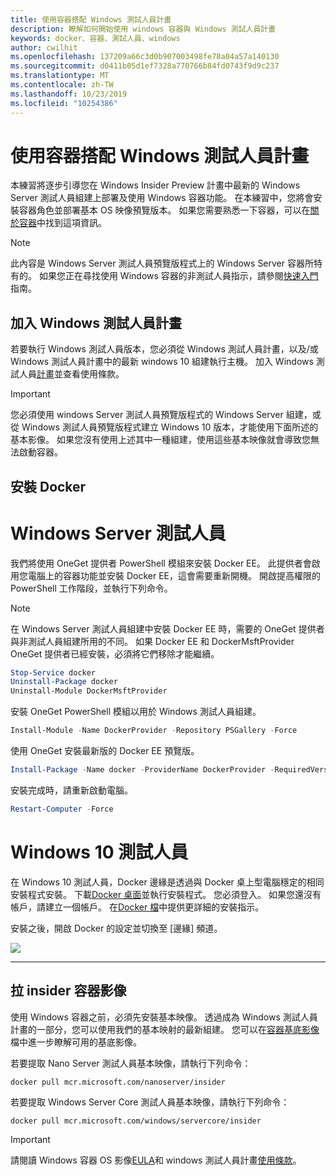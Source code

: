 ```yaml
---
title: 使用容器搭配 Windows 測試人員計畫
description: 瞭解如何開始使用 windows 容器與 Windows 測試人員計畫
keywords: docker、容器、測試人員、windows
author: cwilhit
ms.openlocfilehash: 137209a66c3d0b907003498fe78a04a57a140130
ms.sourcegitcommit: d0411b05d1ef7328a770766b84fd0743f9d9c237
ms.translationtype: MT
ms.contentlocale: zh-TW
ms.lasthandoff: 10/23/2019
ms.locfileid: "10254386"
---
```

# <a name="use-containers-with-the-windows-insider-program"></a>使用容器搭配 Windows 測試人員計畫

本練習將逐步引導您在 Windows Insider Preview 計畫中最新的 Windows Server 測試人員組建上部署及使用 Windows 容器功能。 在本練習中，您將會安裝容器角色並部署基本 OS 映像預覽版本。 如果您需要熟悉一下容器，可以在[關於容器](../about/index.md)中找到這項資訊。

> [!NOTE]
> 此內容是 Windows Server 測試人員預覽版程式上的 Windows Server 容器所特有的。 如果您正在尋找使用 Windows 容器的非測試人員指示，請參閱[快速入門](../quick-start/set-up-environment.md)指南。

## <a name="join-the-windows-insider-program"></a>加入 Windows 測試人員計畫

若要執行 Windows 測試人員版本，您必須從 Windows 測試人員計畫，以及/或 Windows 測試人員計畫中的最新 windows 10 組建執行主機。 加入 Windows 測試人員[計畫](https://insider.windows.com/GettingStarted)並查看使用條款。

> [!IMPORTANT]
> 您必須使用 windows Server 測試人員預覽版程式的 Windows Server 組建，或從 Windows 測試人員預覽版程式建立 Windows 10 版本，才能使用下面所述的基本影像。 如果您沒有使用上述其中一種組建，使用這些基本映像就會導致您無法啟動容器。

## <a name="install-docker"></a>安裝 Docker

<!-- start tab view -->
# [<a name="windows-server-insider"></a>Windows Server 測試人員](#tab/Windows-Server-Insider)

我們將使用 OneGet 提供者 PowerShell 模組來安裝 Docker EE。 此提供者會啟用您電腦上的容器功能並安裝 Docker EE，這會需要重新開機。 開啟提高權限的 PowerShell 工作階段，並執行下列命令。

> [!NOTE]
> 在 Windows Server 測試人員組建中安裝 Docker EE 時，需要的 OneGet 提供者與非測試人員組建所用的不同。 如果 Docker EE 和 DockerMsftProvider OneGet 提供者已經安裝，必須將它們移除才能繼續。

```powershell
Stop-Service docker
Uninstall-Package docker
Uninstall-Module DockerMsftProvider
```

安裝 OneGet PowerShell 模組以用於 Windows 測試人員組建。

```powershell
Install-Module -Name DockerProvider -Repository PSGallery -Force
```

使用 OneGet 安裝最新版的 Docker EE 預覽版。

```powershell
Install-Package -Name docker -ProviderName DockerProvider -RequiredVersion Preview
```

安裝完成時，請重新啟動電腦。

```powershell
Restart-Computer -Force
```

# [<a name="windows-10-insider"></a>Windows 10 測試人員](#tab/Windows-10-Insider)

在 Windows 10 測試人員，Docker 邊緣是透過與 Docker 桌上型電腦穩定的相同安裝程式安裝。 下載[Docker 桌面](https://store.docker.com/editions/community/docker-ce-desktop-windows)並執行安裝程式。 您必須登入。 如果您還沒有帳戶，請建立一個帳戶。 在[Docker 檔](https://docs.docker.com/docker-for-windows/install)中提供更詳細的安裝指示。

安裝之後，開啟 Docker 的設定並切換至 [邊緣] 頻道。

![](./media/docker-edge-instruction.png)

---
<!-- stop tab view -->

## <a name="pull-an-insider-container-image"></a>拉 insider 容器影像

使用 Windows 容器之前，必須先安裝基本映像。 透過成為 Windows 測試人員計畫的一部分，您可以使用我們的基本映射的最新組建。 您可以在[容器基底影像](../manage-containers/container-base-images.md)檔中進一步瞭解可用的基底影像。

若要提取 Nano Server 測試人員基本映像，請執行下列命令：

```console
docker pull mcr.microsoft.com/nanoserver/insider
```

若要提取 Windows Server Core 測試人員基本映像，請執行下列命令：

```console
docker pull mcr.microsoft.com/windows/servercore/insider
```

> [!IMPORTANT]
> 請閱讀 Windows 容器 OS 影像[EULA](../images-eula.md )和 windows 測試人員計畫[使用條款](https://www.microsoft.com/software-download/windowsinsiderpreviewserver)。
